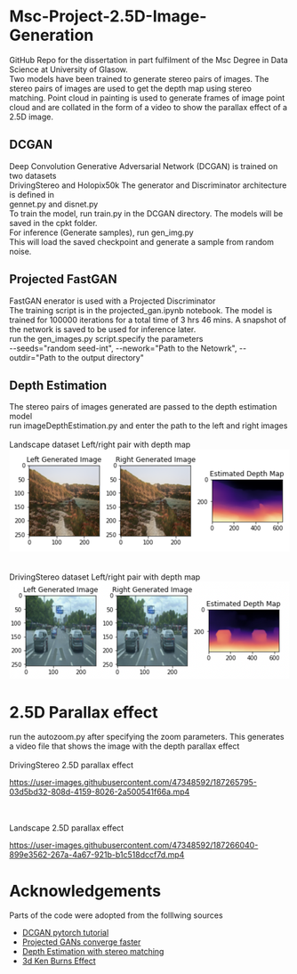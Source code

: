 # Msc-Project-2.5D-Image-Generation
GitHub Repo for the dissertation in part fulfilment of the Msc Degree in Data Science at University of Glasow. <br>
Two models have been trained to generate stereo pairs of images. The stereo pairs of images are used to get the depth map using stereo matching. Point cloud in painting is used to generate frames of image point cloud and are collated in the form of a video to show the parallax effect of a 2.5D image.<br>
## DCGAN
Deep Convolution Generative Adversarial Network (DCGAN) is trained on two datasets <br>
DrivingStereo and Holopix50k
The generator and Discriminator architecture is defined in 
<br> gennet.py and disnet.py <br>
To train the model, run train.py in the DCGAN directory. The models will be saved in the cpkt folder.
<br> For inference (Generate samples), run gen_img.py
<br> This will load the saved checkpoint and generate a sample from random noise.
## Projected FastGAN
FastGAN enerator is used with a Projected Discriminator
<br>The training script is in the projected_gan.ipynb notebook. The model is trained for 100000 iterations for a total time of 3 hrs 46 mins.
A snapshot of the network is saved to be used for inference later.
<br> run the gen_images.py script.specify the parameters
<br> --seeds="random seed-int", --nework="Path to the Netowrk", --outdir="Path to the output directory"
## Depth Estimation
The stereo pairs of images generated are passed to the depth estimation model
<br> run imageDepthEstimation.py and enter the path to the left and right images
<br> 
<br>Landscape dataset Left/right pair with depth map
![Landscape dataset Left/right pair with depth map](https://github.com/Nerdy-Thanos/Msc-Project-2.5D-Image-Generation/blob/main/samples/Screenshot%202022-08-29%20at%206.15.21%20PM.png)<br>
<br>
<br>DrivingStereo dataset Left/right pair with depth map
![DrivingStereo depth map](https://github.com/Nerdy-Thanos/Msc-Project-2.5D-Image-Generation/blob/main/samples/Screenshot%202022-08-29%20at%206.17.10%20PM.png)
# 2.5D Parallax effect
run the autozoom.py after specifying the zoom parameters.
This generates a video file that shows the image with the depth parallax effect
<br>
<br> DrivingStereo 2.5D parallax effect

https://user-images.githubusercontent.com/47348592/187265795-03d5bd32-808d-4159-8026-2a500541f66a.mp4

<br>
<br>Landscape 2.5D parallax effect

https://user-images.githubusercontent.com/47348592/187266040-899e3562-267a-4a67-921b-b1c518dccf7d.mp4

# Acknowledgements
Parts of the code were adopted from the folllwing sources
- [DCGAN pytorch tutorial](https://pytorch.org/tutorials/beginner/dcgan_faces_tutorial.html)
- [Projected GANs converge faster](https://github.com/autonomousvision/projected_gan)
- [Depth Estimation with stereo matching](https://github.com/ibaiGorordo/PyTorch-High-Res-Stereo-Depth-Estimation)
- [3d Ken Burns Effect](https://github.com/sniklaus/3d-ken-burns)

